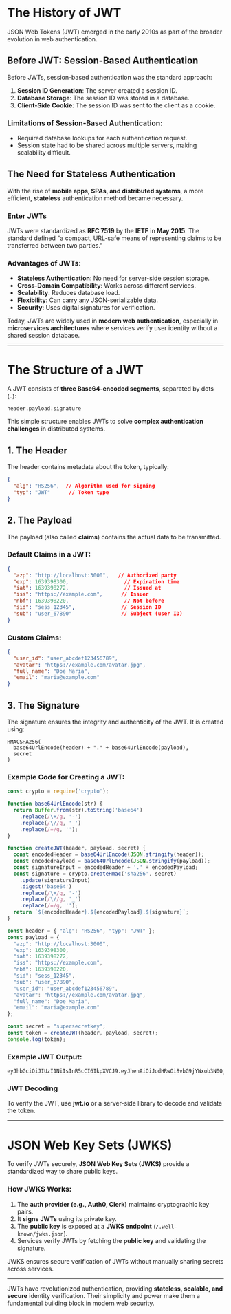 # The History of JWT

JSON Web Tokens (JWT) emerged in the early 2010s as part of the broader evolution in web authentication.

## Before JWT: Session-Based Authentication

Before JWTs, session-based authentication was the standard approach:

1. **Session ID Generation**: The server created a session ID.
2. **Database Storage**: The session ID was stored in a database.
3. **Client-Side Cookie**: The session ID was sent to the client as a cookie.

### Limitations of Session-Based Authentication:
- Required database lookups for each authentication request.
- Session state had to be shared across multiple servers, making scalability difficult.

## The Need for Stateless Authentication
With the rise of **mobile apps, SPAs, and distributed systems**, a more efficient, **stateless** authentication method became necessary.

### Enter JWTs
JWTs were standardized as **RFC 7519** by the **IETF** in **May 2015**. The standard defined "a compact, URL-safe means of representing claims to be transferred between two parties."

### Advantages of JWTs:
- **Stateless Authentication**: No need for server-side session storage.
- **Cross-Domain Compatibility**: Works across different services.
- **Scalability**: Reduces database load.
- **Flexibility**: Can carry any JSON-serializable data.
- **Security**: Uses digital signatures for verification.

Today, JWTs are widely used in **modern web authentication**, especially in **microservices architectures** where services verify user identity without a shared session database.

---

# The Structure of a JWT
A JWT consists of **three Base64-encoded segments**, separated by dots (`.`):

```
header.payload.signature
```

This simple structure enables JWTs to solve **complex authentication challenges** in distributed systems.

## 1. The Header
The header contains metadata about the token, typically:

```json
{
  "alg": "HS256",  // Algorithm used for signing
  "typ": "JWT"      // Token type
}
```

## 2. The Payload
The payload (also called **claims**) contains the actual data to be transmitted.

### Default Claims in a JWT:
```json
{
  "azp": "http://localhost:3000",   // Authorized party
  "exp": 1639398300,                  // Expiration time
  "iat": 1639398272,                  // Issued at
  "iss": "https://example.com",      // Issuer
  "nbf": 1639398220,                  // Not before
  "sid": "sess_12345",               // Session ID
  "sub": "user_67890"                // Subject (user ID)
}
```

### Custom Claims:
```json
{
  "user_id": "user_abcdef123456789",
  "avatar": "https://example.com/avatar.jpg",
  "full_name": "Doe Maria",
  "email": "maria@example.com"
}
```

## 3. The Signature
The signature ensures the integrity and authenticity of the JWT. It is created using:

```
HMACSHA256(
  base64UrlEncode(header) + "." + base64UrlEncode(payload),
  secret
)
```

### Example Code for Creating a JWT:
```javascript
const crypto = require('crypto');

function base64UrlEncode(str) {
  return Buffer.from(str).toString('base64')
    .replace(/\+/g, '-')
    .replace(/\//g, '_')
    .replace(/=/g, '');
}

function createJWT(header, payload, secret) {
  const encodedHeader = base64UrlEncode(JSON.stringify(header));
  const encodedPayload = base64UrlEncode(JSON.stringify(payload));
  const signatureInput = encodedHeader + '.' + encodedPayload;
  const signature = crypto.createHmac('sha256', secret)
    .update(signatureInput)
    .digest('base64')
    .replace(/\+/g, '-')
    .replace(/\//g, '_')
    .replace(/=/g, '');
  return `${encodedHeader}.${encodedPayload}.${signature}`;
}

const header = { "alg": "HS256", "typ": "JWT" };
const payload = {
  "azp": "http://localhost:3000",
  "exp": 1639398300,
  "iat": 1639398272,
  "iss": "https://example.com",
  "nbf": 1639398220,
  "sid": "sess_12345",
  "sub": "user_67890",
  "user_id": "user_abcdef123456789",
  "avatar": "https://example.com/avatar.jpg",
  "full_name": "Doe Maria",
  "email": "maria@example.com"
};

const secret = "supersecretkey";
const token = createJWT(header, payload, secret);
console.log(token);
```

### Example JWT Output:
```
eyJhbGciOiJIUzI1NiIsInR5cCI6IkpXVCJ9.eyJhenAiOiJodHRwOi8vbG9jYWxob3N0OjMwMDAiLCJleHAiOjE2MzkzOTgzMDAsImlhdCI6MTYzOTM5ODI3MiwiaXNzIjoiaHR0cHM6Ly9leGFtcGxlLmNvbSIsIm5iZiI6MTYzOTM5ODIyMCwic2lkIjoic2Vzc18xMjM0NSIsInN1YiI6InVzZXJfNjc4OTAiLCJ1c2VyX2lkIjoidXNlcl9hYmNkZWYxMjM0NTY3ODkiLCJhdmF0YXIiOiJodHRwczovL2V4YW1wbGUuY29tL2F2YXRhci5qcGciLCJmdWxsX25hbWUiOiJEb2UgTWFyaWEiLCJlbWFpbCI6Im1hcmlhQGV4YW1wbGUuY29tIn0.ld8fOURGSNnnDHUWqo_T4WiRCQPQPpcLQh7SyJlN3Es
```

### JWT Decoding
To verify the JWT, use **jwt.io** or a server-side library to decode and validate the token.

---

# JSON Web Key Sets (JWKS)
To verify JWTs securely, **JSON Web Key Sets (JWKS)** provide a standardized way to share public keys.

### How JWKS Works:
1. The **auth provider (e.g., Auth0, Clerk)** maintains cryptographic key pairs.
2. It **signs JWTs** using its private key.
3. The **public key** is exposed at a **JWKS endpoint** (`/.well-known/jwks.json`).
4. Services verify JWTs by fetching the **public key** and validating the signature.

JWKS ensures secure verification of JWTs without manually sharing secrets across services.

---

JWTs have revolutionized authentication, providing **stateless, scalable, and secure** identity verification. Their simplicity and power make them a fundamental building block in modern web security.
